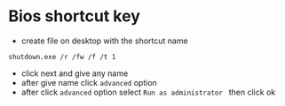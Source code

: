 # Bios shortcut key 
 
- create file on desktop with the shortcut name
```
shutdown.exe /r /fw /f /t 1
```
- click next and give any name 
- after give name click ``advanced``  option 
- after click `` advanced ``  option select `` Run as administrator  ``  then click ok

